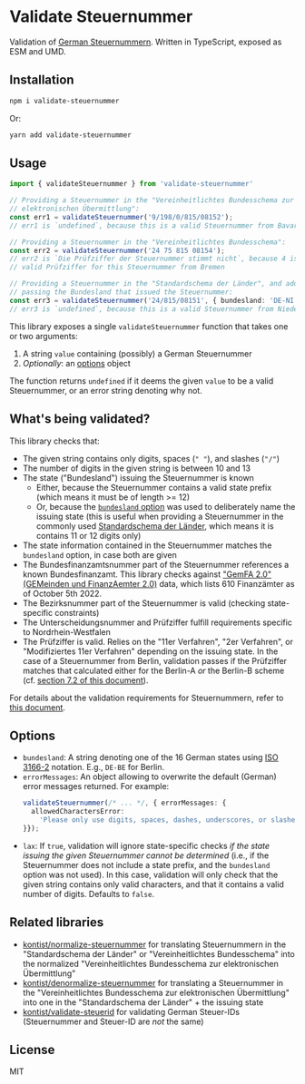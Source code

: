 # Validate Steuernummer

Validation of [German Steuernummern](https://de.wikipedia.org/wiki/Steuernummer#Deutschland). Written in TypeScript, exposed as ESM and UMD.


## Installation

```bash
npm i validate-steuernummer
```
Or:
```bash
yarn add validate-steuernummer
```


## Usage

```typescript
import { validateSteuernummer } from 'validate-steuernummer'

// Providing a Steuernummer in the "Vereinheitlichtes Bundesschema zur
// elektronischen Übermittlung":
const err1 = validateSteuernummer('9/198/0/815/08152');
// err1 is `undefined`, because this is a valid Steuernummer from Bavaria

// Providing a Steuernummer in the "Vereinheitlichtes Bundesschema":
const err2 = validateSteuernummer('24 75 815 08154');
// err2 is `Die Prüfziffer der Steuernummer stimmt nicht`, because 4 is not the
// valid Prüfziffer for this Steuernummer from Bremen

// Providing a Steuernummer in the "Standardschema der Länder", and additionally
// passing the Bundesland that issued the Steuernummer:
const err3 = validateSteuernummer('24/815/08151', { bundesland: 'DE-NI' });
// err3 is `undefined`, because this is a valid Steuernummer from Niedersachsen
```

This library exposes a single `validateSteuernummer` function that takes one or two arguments:

1. A string `value` containing (possibly) a German Steuernummer
2. _Optionally_: an [options](#options) object

The function returns `undefined` if it deems the given `value` to be a valid Steuernummer, or an error string denoting why not.


## What's being validated?
This library checks that:

* The given string contains only digits, spaces (`" "`), and slashes (`"/"`)
* The number of digits in the given string is between 10 and 13
* The state ("Bundesland") issuing the Steuernummer is known
  * Either, because the Steuernummer contains a valid state prefix (which means it must be of length >= 12)
  * Or, because the [`bundesland` option](#options) was used to deliberately name the issuing state (this is useful when providing a Steuernummer in the commonly used [Standardschema der Länder](https://de.wikipedia.org/wiki/Steuernummer#Aufbau_der_Steuernummer), which means it is contains 11 or 12 digits only)
* The state information contained in the Steuernummer matches the `bundesland` option, in case both are given
* The Bundesfinanzamtsnummer part of the Steuernummer references a known Bundesfinanzamt. This library checks against ["GemFA 2.0" (GEMeinden und FinanzAemter 2.0)](https://www.bzst.de/DE/Service/Behoerdenwegweiser/Finanzamtsuche/finanzamtsuche.html) data, which lists 610 Finanzämter as of October 5th 2022.
* The Bezirksnummer part of the Steuernummer is valid (checking state-specific constraints)
* The Unterscheidungsnummer and Prüfziffer fulfill requirements specific to Nordrhein-Westfalen
* The Prüfziffer is valid. Relies on the "11er Verfahren", "2er Verfahren", or "Modifiziertes 11er Verfahren" depending on the issuing state. In the case of a Steuernummer from Berlin, validation passes if the Prüfziffer matches that calculated either for the Berlin-A _or_ the Berlin-B scheme (cf. [section 7.2 of this document](https://download.elster.de/download/schnittstellen/Pruefung_der_Steuer_und_Steueridentifikatsnummer.pdf)).


For details about the validation requirements for Steuernummern, refer to [this document](https://download.elster.de/download/schnittstellen/Pruefung_der_Steuer_und_Steueridentifikatsnummer.pdf).


## Options
* `bundesland`: A string denoting one of the 16 German states using [ISO 3166-2](https://en.wikipedia.org/wiki/ISO_3166-2:DE) notation. E.g., `DE-BE` for Berlin.
* `errorMessages`: An object allowing to overwrite the default (German) error messages returned. For example:
    ```typescript
    validateSteuernummer(/* ... */, { errorMessages: {
      allowedCharactersError:
        'Please only use digits, spaces, dashes, underscores, or slashes'
    }});
    ```
* `lax`: If `true`, validation will ignore state-specific checks _if the state issuing the given Steuernummer cannot be determined_ (i.e., if the Steuernummer does not include a state prefix, and the `bundesland` option was not used). In this case, validation will only check that the given string contains only valid characters, and that it contains a valid number of digits. Defaults to `false`.


## Related libraries
* [kontist/normalize-steuernummer](https://github.com/kontist/normalize-steuernummer) for translating Steuernummern in the "Standardschema der Länder" or "Vereinheitlichtes Bundesschema" into the normalized "Vereinheitlichtes Bundesschema zur elektronischen Übermittlung"
* [kontist/denormalize-steuernummer](https://github.com/kontist/denormalize-steuernummer) for translating a Steuernummer in the "Vereinheitlichtes Bundesschema zur elektronischen Übermittlung" into one in the "Standardschema der Länder" + the issuing state
* [kontist/validate-steuerid](https://github.com/kontist/validate-steuerid) for validating German Steuer-IDs (Steuernummer and Steuer-ID are _not_ the same)


## License
MIT
